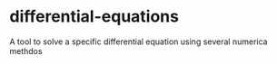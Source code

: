 # differential-equations
A tool to solve a specific differential equation using several numerica methdos
